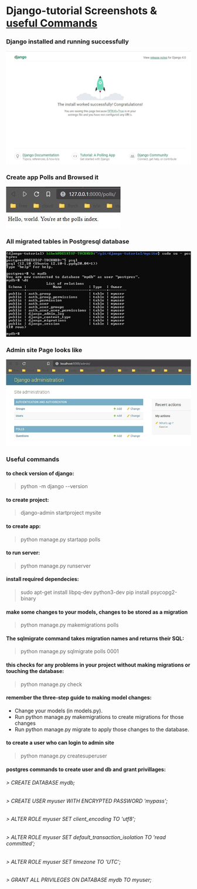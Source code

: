 # Django-tutorial Screenshots & [useful Commands](https://github.com/deesirouss/Django-tutorial/tree/main/mysite#useful-commands)
### Django installed and running successfully
![Django](https://github.com/deesirouss/Django-tutorial/blob/main/mysite/installed%26runnig%20successfully.jpg "installed&runnig successfully")

### Create app Polls and Browsed it
![Django](https://github.com/deesirouss/Django-tutorial/blob/main/mysite/created%20app%20polls%20running.jpg "created app polls and it is running")

### All migrated tables in Postgresql database
![Django](https://github.com/deesirouss/Django-tutorial/blob/main/mysite/db-migrated%20tables.jpg "db-migrated tables")

### Admin site Page looks like
![Django](https://github.com/deesirouss/Django-tutorial/blob/main/mysite/adminsite.jpg "admin site page")

### Useful commands
#### to check version of django:
> python -m django --version

#### to create project:
> django-admin startproject mysite

#### to create app:
> python manage.py startapp polls
 
#### to run server:
> python manage.py runserver

#### install required dependecies:
> sudo apt-get install libpq-dev python3-dev
> pip install psycopg2-binary

#### make some changes to your models, changes to be stored as a migration
> python manage.py makemigrations polls

#### The sqlmigrate command takes migration names and returns their SQL:
> python manage.py sqlmigrate polls 0001

#### this checks for any problems in your project without making migrations or touching the database:
> python manage.py check

#### remember the three-step guide to making model changes:

- Change your models (in models.py).
- Run python manage.py makemigrations to create migrations for those changes
- Run python manage.py migrate to apply those changes to the database.

#### to create a user who can login to admin site
> python manage.py createsuperuser

#### postgres commands to create user and db and grant privillages:
###### > CREATE DATABASE mydb;
###### > CREATE USER myuser WITH ENCRYPTED PASSWORD 'mypass';
###### > ALTER ROLE myuser SET client_encoding TO 'utf8';
###### > ALTER ROLE myuser SET default_transaction_isolation TO 'read committed';
###### > ALTER ROLE myuser SET timezone TO 'UTC';
###### > GRANT ALL PRIVILEGES ON DATABASE mydb TO myuser;
